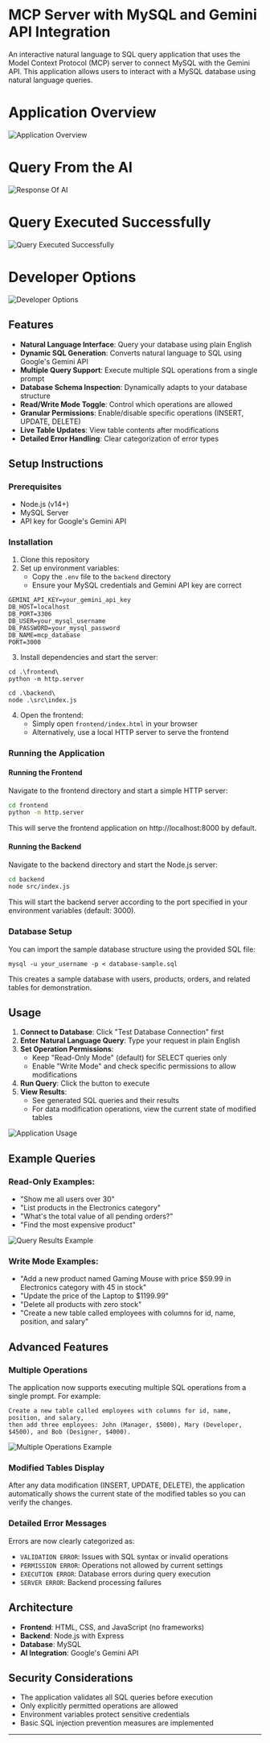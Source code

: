 # MCP Server with MySQL and Gemini API Integration

An interactive natural language to SQL query application that uses the Model Context Protocol (MCP) server to connect MySQL with the Gemini API. This application allows users to interact with a MySQL database using natural language queries.
# Application Overview
![Application Overview](./images/Main.png)

# Query From the AI
![Response Of AI](images/Main_1.png)

# Query Executed Successfully
![Query Executed Successfully](images/Main_2.png)

# Developer Options
![Developer Options](images/Main_3.png)
## Features

- **Natural Language Interface**: Query your database using plain English
- **Dynamic SQL Generation**: Converts natural language to SQL using Google's Gemini API
- **Multiple Query Support**: Execute multiple SQL operations from a single prompt
- **Database Schema Inspection**: Dynamically adapts to your database structure
- **Read/Write Mode Toggle**: Control which operations are allowed
- **Granular Permissions**: Enable/disable specific operations (INSERT, UPDATE, DELETE)
- **Live Table Updates**: View table contents after modifications
- **Detailed Error Handling**: Clear categorization of error types

## Setup Instructions

### Prerequisites

- Node.js (v14+)
- MySQL Server
- API key for Google's Gemini API

### Installation

1. Clone this repository
2. Set up environment variables:
   - Copy the `.env` file to the `backend` directory
   - Ensure your MySQL credentials and Gemini API key are correct

```
GEMINI_API_KEY=your_gemini_api_key
DB_HOST=localhost
DB_PORT=3306
DB_USER=your_mysql_username
DB_PASSWORD=your_mysql_password
DB_NAME=mcp_database
PORT=3000
```

3. Install dependencies and start the server:

```
cd .\frontend\
python -m http.server

cd .\backend\
node .\src\index.js
```

4. Open the frontend:
   - Simply open `frontend/index.html` in your browser
   - Alternatively, use a local HTTP server to serve the frontend

### Running the Application

#### Running the Frontend

Navigate to the frontend directory and start a simple HTTP server:

```bash
cd frontend
python -m http.server
```

This will serve the frontend application on http://localhost:8000 by default.

#### Running the Backend

Navigate to the backend directory and start the Node.js server:

```bash
cd backend
node src/index.js
```

This will start the backend server according to the port specified in your environment variables (default: 3000).

### Database Setup

You can import the sample database structure using the provided SQL file:

```
mysql -u your_username -p < database-sample.sql
```

This creates a sample database with users, products, orders, and related tables for demonstration.

## Usage

1. **Connect to Database**: Click "Test Database Connection" first
2. **Enter Natural Language Query**: Type your request in plain English
3. **Set Operation Permissions**:
   - Keep "Read-Only Mode" (default) for SELECT queries only
   - Enable "Write Mode" and check specific permissions to allow modifications
4. **Run Query**: Click the button to execute
5. **View Results**:
   - See generated SQL queries and their results
   - For data modification operations, view the current state of modified tables

![Application Usage](./images/Main_1.png)

## Example Queries

### Read-Only Examples:

- "Show me all users over 30"
- "List products in the Electronics category"
- "What's the total value of all pending orders?"
- "Find the most expensive product"

![Query Results Example](./images/Main_2.png)

### Write Mode Examples:

- "Add a new product named Gaming Mouse with price $59.99 in Electronics category with 45 in stock"
- "Update the price of the Laptop to $1199.99"
- "Delete all products with zero stock"
- "Create a new table called employees with columns for id, name, position, and salary"

## Advanced Features

### Multiple Operations

The application now supports executing multiple SQL operations from a single prompt. For example:

```
Create a new table called employees with columns for id, name, position, and salary,
then add three employees: John (Manager, $5000), Mary (Developer, $4500), and Bob (Designer, $4000).
```

![Multiple Operations Example](./images/Main_3.png)

### Modified Tables Display

After any data modification (INSERT, UPDATE, DELETE), the application automatically shows the current state of the modified tables so you can verify the changes.

### Detailed Error Messages

Errors are now clearly categorized as:

- `VALIDATION ERROR`: Issues with SQL syntax or invalid operations
- `PERMISSION ERROR`: Operations not allowed by current settings
- `EXECUTION ERROR`: Database errors during query execution
- `SERVER ERROR`: Backend processing failures

## Architecture

- **Frontend**: HTML, CSS, and JavaScript (no frameworks)
- **Backend**: Node.js with Express
- **Database**: MySQL
- **AI Integration**: Google's Gemini API

## Security Considerations

- The application validates all SQL queries before execution
- Only explicitly permitted operations are allowed
- Environment variables protect sensitive credentials
- Basic SQL injection prevention measures are implemented

---
